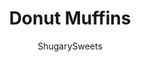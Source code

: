 ---
layout: ../../layouts/MarkdownPostLayout.astro
title: Donut Muffins
author: ShugarySweets
pubDate: 2020-04-08
description: "When you can&#x27;t decide between muffins and donuts, Donut Muffins are the answer! These easy muffins are reminiscent of an old fashioned donut, right down to the sweet glaze topping."
image_url: https://www.shugarysweets.com/wp-content/uploads/2020/04/donut-muffins-6.jpg
tags: ["Muffins","American"]
calories: 318
protein: 5
carbohydrates: 45
fats: 13
fiber: 1
ingredients: ["2 Tbsp unsalted butter, melted","1 cup powdered sugar","1 tsp vanilla extract","1 Tbsp milk","1/4 cup unsalted butter, softened","1/3 cup vegetable oil","1/2 cup granulated sugar","1/3 cup light brown sugar, packed","2 large eggs","1 1/2 tsp baking powder","1/4 tsp baking soda","1/2 tsp ground nutmeg","1 tsp cinnamon","1/2 tsp kosher salt","1 tsp vanilla extract","2 2/3 cups all-purpose flour","1 cup milk (any variety)"]
serves: 12
time: "33 minutes"
prepTime: "15 minutes"
instructions: ["Preheat oven to 425 degrees F. Line a cupcake tin with paper liners. Set aside.","In a large mixing bowl, beat the butter, oil, and sugars together until combined. Add in eggs, one at a time.","Add in the baking powder, soda, nutmeg, cinnamon, salt, and vanilla extract. With a spoon, slowly add in the flour and milk, mixing just until incorporated (being careful not to OVERMIX).","Divide the batter evenly into the paper liners using a metal scoop or spoons. They will be FULL.","Bake for 15-18 minutes until the tops spring to the touch. Allow to cool several minutes in the pan, then move to wire rack. Cool before glazing.","For the glaze, in a bowl, whisk together the melted butter, sugar, vanilla, and milk until desired consistency.","Dip the tops of the cooled muffins into the glaze and allow to set, about 15 minutes. Serve and enjoy."]
nutrition: ["318 calories","45 grams carbohydrates","48 milligrams cholesterol","13 grams fat","1 grams fiber","5 grams protein","5 grams saturated fat","210 grams sodium","22 grams sugar","0 grams trans fat","8 grams unsaturated fat"]
---